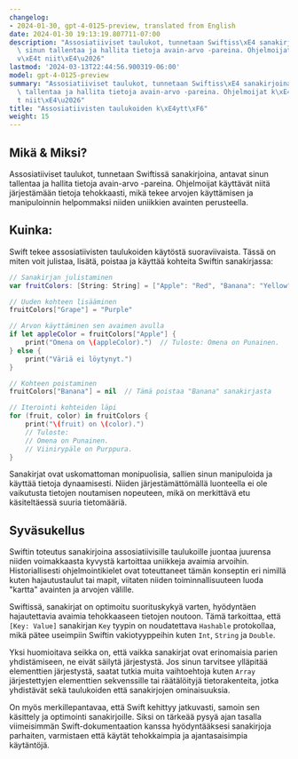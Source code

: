 ```yaml
---
changelog:
- 2024-01-30, gpt-4-0125-preview, translated from English
date: 2024-01-30 19:13:19.807711-07:00
description: "Assosiatiiviset taulukot, tunnetaan Swiftiss\xE4 sanakirjoina, antavat\
  \ sinun tallentaa ja hallita tietoja avain-arvo -pareina. Ohjelmoijat k\xE4ytt\xE4\
  v\xE4t niit\xE4\u2026"
lastmod: '2024-03-13T22:44:56.900319-06:00'
model: gpt-4-0125-preview
summary: "Assosiatiiviset taulukot, tunnetaan Swiftiss\xE4 sanakirjoina, antavat sinun\
  \ tallentaa ja hallita tietoja avain-arvo -pareina. Ohjelmoijat k\xE4ytt\xE4v\xE4\
  t niit\xE4\u2026"
title: "Assosiatiivisten taulukoiden k\xE4ytt\xF6"
weight: 15
---
```


## Mikä & Miksi?

Assosiatiiviset taulukot, tunnetaan Swiftissä sanakirjoina, antavat sinun tallentaa ja hallita tietoja avain-arvo -pareina. Ohjelmoijat käyttävät niitä järjestämään tietoja tehokkaasti, mikä tekee arvojen käyttämisen ja manipuloinnin helpommaksi niiden uniikkien avainten perusteella.

## Kuinka:

Swift tekee assosiatiivisten taulukoiden käytöstä suoraviivaista. Tässä on miten voit julistaa, lisätä, poistaa ja käyttää kohteita Swiftin sanakirjassa:

```Swift
// Sanakirjan julistaminen
var fruitColors: [String: String] = ["Apple": "Red", "Banana": "Yellow"]

// Uuden kohteen lisääminen
fruitColors["Grape"] = "Purple"

// Arvon käyttäminen sen avaimen avulla
if let appleColor = fruitColors["Apple"] {
    print("Omena on \(appleColor).")  // Tuloste: Omena on Punainen.
} else {
    print("Väriä ei löytynyt.")
}

// Kohteen poistaminen
fruitColors["Banana"] = nil  // Tämä poistaa "Banana" sanakirjasta

// Iterointi kohteiden läpi
for (fruit, color) in fruitColors {
    print("\(fruit) on \(color).")
    // Tuloste:
    // Omena on Punainen.
    // Viinirypäle on Purppura.
}
```

Sanakirjat ovat uskomattoman monipuolisia, sallien sinun manipuloida ja käyttää tietoja dynaamisesti. Niiden järjestämättömällä luonteella ei ole vaikutusta tietojen noutamisen nopeuteen, mikä on merkittävä etu käsiteltäessä suuria tietomääriä.

## Syväsukellus

Swiftin toteutus sanakirjoina assosiatiivisille taulukoille juontaa juurensa niiden voimakkaasta kyvystä kartoittaa uniikkeja avaimia arvoihin. Historiallisesti ohjelmointikielet ovat toteuttaneet tämän konseptin eri nimillä kuten hajautustaulut tai mapit, viitaten niiden toiminnallisuuteen luoda "kartta" avainten ja arvojen välille.

Swiftissä, sanakirjat on optimoitu suorituskykyä varten, hyödyntäen hajautettavia avaimia tehokkaaseen tietojen noutoon. Tämä tarkoittaa, että `[Key: Value]` sanakirjan `Key` tyypin on noudatettava `Hashable` protokollaa, mikä pätee useimpiin Swiftin vakiotyyppeihin kuten `Int`, `String` ja `Double`.

Yksi huomioitava seikka on, että vaikka sanakirjat ovat erinomaisia parien yhdistämiseen, ne eivät säilytä järjestystä. Jos sinun tarvitsee ylläpitää elementtien järjestystä, saatat tutkia muita vaihtoehtoja kuten `Array` järjestettyjen elementtien sekvenssille tai räätälöityjä tietorakenteita, jotka yhdistävät sekä taulukoiden että sanakirjojen ominaisuuksia.

On myös merkillepantavaa, että Swift kehittyy jatkuvasti, samoin sen käsittely ja optimointi sanakirjoille. Siksi on tärkeää pysyä ajan tasalla viimeisimmän Swift-dokumentaation kanssa hyödyntääksesi sanakirjoja parhaiten, varmistaen että käytät tehokkaimpia ja ajantasaisimpia käytäntöjä.

